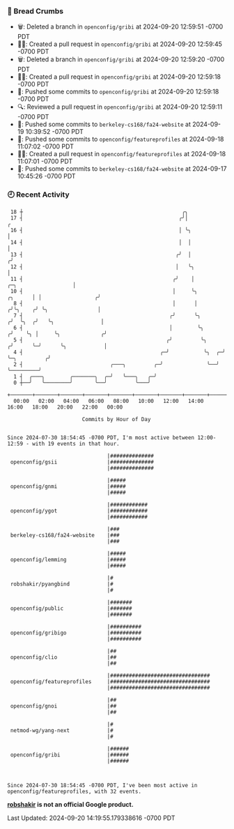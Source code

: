 ### 🍞 Bread Crumbs

 * 🗑: Deleted a branch in `openconfig/gribi` at 2024-09-20 12:59:51 -0700 PDT
 * ✍🏼: Created a pull request in `openconfig/gribi` at 2024-09-20 12:59:45 -0700 PDT
 * 🗑: Deleted a branch in `openconfig/gribi` at 2024-09-20 12:59:20 -0700 PDT
 * ✍🏼: Created a pull request in `openconfig/gribi` at 2024-09-20 12:59:18 -0700 PDT
 * 🚢: Pushed some commits to `openconfig/gribi` at 2024-09-20 12:59:18 -0700 PDT
 * 🔍: Reviewed a pull request in  `openconfig/gribi` at 2024-09-20 12:59:11 -0700 PDT
 * 🚢: Pushed some commits to `berkeley-cs168/fa24-website` at 2024-09-19 10:39:52 -0700 PDT
 * 🚢: Pushed some commits to `openconfig/featureprofiles` at 2024-09-18 11:07:02 -0700 PDT
 * ✍🏼: Created a pull request in `openconfig/featureprofiles` at 2024-09-18 11:07:01 -0700 PDT
 * 🚢: Pushed some commits to `berkeley-cs168/fa24-website` at 2024-09-17 10:45:26 -0700 PDT

### 🕘 Recent Activity
```
 18 ┼                                                   ╭╮
 17 ┤                                                  ╭╯│                                             ╭
 16 ┤                                                  │ ╰╮                                            │
 14 ┤                                                  │  │                                            │
 13 ┤                                                 ╭╯  │                                           ╭╯
 12 ┤                                                 │   ╰╮                                          │
 11 ┤                                                ╭╯    │                     ╭─╮                  │
 10 ┤                                                │     ╰╮            ╭╮      │ │                 ╭╯
  8 ┤                                                │      │           ╭╯╰╮    ╭╯ ╰╮                │
  7 ┤                                               ╭╯      ╰╮         ╭╯  ╰╮  ╭╯   ╰╮               │
  6 ┤                                               │        ╰╮       ╭╯    ╰╮ │     ╰╮             ╭╯
  5 ┤                                              ╭╯         ╰╮     ╭╯      ╰─╯      ╰╮            │
  4 ┤                                            ╭─╯           ╰╮  ╭─╯                 ╰─╮         ╭╯
  2 ┤                            ╭───╮         ╭─╯              ╰──╯                     ╰─────────╯
  1 ┤  ╭───╮        ╭───────╮  ╭─╯   ╰───╮   ╭─╯
  0 ┼──╯   ╰────────╯       ╰──╯         ╰───╯
    +───────+───────+───────+───────+───────+───────+───────+───────+───────+───────+───────+───────+────
  00:00   02:00   04:00   06:00   08:00   10:00   12:00   14:00   16:00   18:00   20:00   22:00   00:00   

						Commits by Hour of Day


Since 2024-07-30 18:54:45 -0700 PDT, I'm most active between 12:00-12:59 - with 19 events in that hour.

```



```
                                |##############
 openconfig/gsii                |##############
                                |##############

                                |#####
 openconfig/gnmi                |#####
                                |#####

                                |############
 openconfig/ygot                |############
                                |############

                                |###
 berkeley-cs168/fa24-website    |###
                                |###

                                |#####
 openconfig/lemming             |#####
                                |#####

                                |#
 robshakir/pyangbind            |#
                                |#

                                |#######
 openconfig/public              |#######
                                |#######

                                |##########
 openconfig/gribigo             |##########
                                |##########

                                |##
 openconfig/clio                |##
                                |##

                                |################################
 openconfig/featureprofiles     |################################
                                |################################

                                |##
 openconfig/gnoi                |##
                                |##

                                |#
 netmod-wg/yang-next            |#
                                |#

                                |######
 openconfig/gribi               |######
                                |######



Since 2024-07-30 18:54:45 -0700 PDT, I've been most active in openconfig/featureprofiles, with 32 events.

```
**[robshakir](mailto:robjs@google.com) is not an official Google product.**  


Last Updated: 2024-09-20 14:19:55.179338616 -0700 PDT
